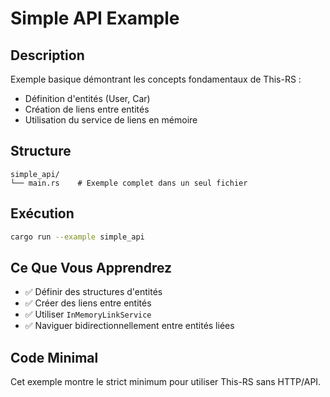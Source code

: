 # Simple API Example

## Description

Exemple basique démontrant les concepts fondamentaux de This-RS :
- Définition d'entités (User, Car)
- Création de liens entre entités
- Utilisation du service de liens en mémoire

## Structure

```
simple_api/
└── main.rs    # Exemple complet dans un seul fichier
```

## Exécution

```bash
cargo run --example simple_api
```

## Ce Que Vous Apprendrez

- ✅ Définir des structures d'entités
- ✅ Créer des liens entre entités
- ✅ Utiliser `InMemoryLinkService`
- ✅ Naviguer bidirectionnellement entre entités liées

## Code Minimal

Cet exemple montre le strict minimum pour utiliser This-RS sans HTTP/API.

